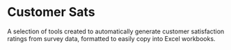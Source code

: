 # Customer Sats

A selection of tools created to automatically generate customer satisfaction ratings from survey data, formatted to easily copy into Excel workbooks.
